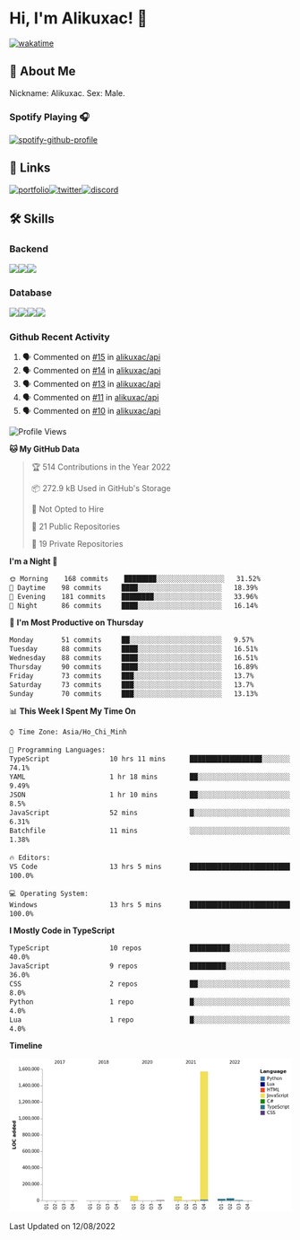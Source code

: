 # Hi, I'm Alikuxac! 👋
[![wakatime](https://wakatime.com/badge/user/f351a39f-05c3-4440-84c7-6444ba23d95e.svg)](https://wakatime.com/@alikuxac)
## 🚀 About Me
Nickname: Alikuxac.
Sex: Male.

### Spotify Playing 🎧
[![spotify-github-profile](https://spotify-github-profile.vercel.app/api/view?uid=1ug46od67cxvdqjx4zr7l33i4&cover_image=true&theme=natemoo-re&bar_color=53b14f&bar_color_cover=false)](https://open.spotify.com/user/1ug46od67cxvdqjx4zr7l33i4)

## 🔗 Links
[![portfolio][portfolio-badge]][website-link][![twitter][twitter-badge]][twitter-link][![discord][discord-badge]][discord-link]

## 🛠 Skills
<!---### Frontend--->

### Backend
[![](https://img.shields.io/badge/C%23-239120?style=for-the-badge&logo=c-sharp&logoColor=white)]()[![](https://img.shields.io/badge/JavaScript-F7DF1E?style=for-the-badge&logo=javascript&logoColor=black)]()[![](https://img.shields.io/badge/TypeScript-007ACC?style=for-the-badge&logo=typescript&logoColor=white)]()
### Database
[![](https://img.shields.io/badge/MySQL-00000F?style=for-the-badge&logo=mysql&logoColor=white)]()[![](https://img.shields.io/badge/MongoDB-4EA94B?style=for-the-badge&logo=mongodb&logoColor=white)]()[![](https://img.shields.io/badge/PostgreSQL-316192?style=for-the-badge&logo=postgresql&logoColor=white)]()[![](https://img.shields.io/badge/Redis-D82C20?style=for-the-badge&logo=RedislogoColor=white)]()
<!---### Tools--->

<!---### Framework--->

### Github Recent Activity
<!--START_SECTION:activity-->
1. 🗣 Commented on [#15](https://github.com/alikuxac/api/issues/15) in [alikuxac/api](https://github.com/alikuxac/api)
2. 🗣 Commented on [#14](https://github.com/alikuxac/api/issues/14) in [alikuxac/api](https://github.com/alikuxac/api)
3. 🗣 Commented on [#13](https://github.com/alikuxac/api/issues/13) in [alikuxac/api](https://github.com/alikuxac/api)
4. 🗣 Commented on [#11](https://github.com/alikuxac/api/issues/11) in [alikuxac/api](https://github.com/alikuxac/api)
5. 🗣 Commented on [#10](https://github.com/alikuxac/api/issues/10) in [alikuxac/api](https://github.com/alikuxac/api)
<!--END_SECTION:activity-->

<!--START_SECTION:waka-->
![Profile Views](http://img.shields.io/badge/Profile%20Views-0-blue)

**🐱 My GitHub Data** 

> 🏆 514 Contributions in the Year 2022
 > 
> 📦 272.9 kB Used in GitHub's Storage 
 > 
> 🚫 Not Opted to Hire
 > 
> 📜 21 Public Repositories 
 > 
> 🔑 19 Private Repositories  
 > 
**I'm a Night 🦉** 

```text
🌞 Morning    168 commits    ████████░░░░░░░░░░░░░░░░░   31.52% 
🌆 Daytime    98 commits     ████░░░░░░░░░░░░░░░░░░░░░   18.39% 
🌃 Evening    181 commits    ████████░░░░░░░░░░░░░░░░░   33.96% 
🌙 Night      86 commits     ████░░░░░░░░░░░░░░░░░░░░░   16.14%

```
📅 **I'm Most Productive on Thursday** 

```text
Monday       51 commits     ██░░░░░░░░░░░░░░░░░░░░░░░   9.57% 
Tuesday      88 commits     ████░░░░░░░░░░░░░░░░░░░░░   16.51% 
Wednesday    88 commits     ████░░░░░░░░░░░░░░░░░░░░░   16.51% 
Thursday     90 commits     ████░░░░░░░░░░░░░░░░░░░░░   16.89% 
Friday       73 commits     ███░░░░░░░░░░░░░░░░░░░░░░   13.7% 
Saturday     73 commits     ███░░░░░░░░░░░░░░░░░░░░░░   13.7% 
Sunday       70 commits     ███░░░░░░░░░░░░░░░░░░░░░░   13.13%

```


📊 **This Week I Spent My Time On** 

```text
⌚︎ Time Zone: Asia/Ho_Chi_Minh

💬 Programming Languages: 
TypeScript               10 hrs 11 mins      ██████████████████░░░░░░░   74.1% 
YAML                     1 hr 18 mins        ██░░░░░░░░░░░░░░░░░░░░░░░   9.49% 
JSON                     1 hr 10 mins        ██░░░░░░░░░░░░░░░░░░░░░░░   8.5% 
JavaScript               52 mins             █░░░░░░░░░░░░░░░░░░░░░░░░   6.31% 
Batchfile                11 mins             ░░░░░░░░░░░░░░░░░░░░░░░░░   1.38%

🔥 Editors: 
VS Code                  13 hrs 5 mins       █████████████████████████   100.0%

💻 Operating System: 
Windows                  13 hrs 5 mins       █████████████████████████   100.0%

```

**I Mostly Code in TypeScript** 

```text
TypeScript               10 repos            ██████████░░░░░░░░░░░░░░░   40.0% 
JavaScript               9 repos             █████████░░░░░░░░░░░░░░░░   36.0% 
CSS                      2 repos             ██░░░░░░░░░░░░░░░░░░░░░░░   8.0% 
Python                   1 repo              █░░░░░░░░░░░░░░░░░░░░░░░░   4.0% 
Lua                      1 repo              █░░░░░░░░░░░░░░░░░░░░░░░░   4.0%

```


**Timeline**

![Chart not found](https://raw.githubusercontent.com/alikuxac/alikuxac/master/charts/bar_graph.png) 


 Last Updated on 12/08/2022
<!--END_SECTION:waka-->

<!--- Link definition --->
[website-link]: https://alikuxac.xyz/
[twitter-link]: https://twitter.com/alikuxac
[discord-link]: https://discord.gg/8yfv46W
[kofi-link]: https://ko-fi.com/alikuxac
[Facebook]: https://www.facebook.com/anikuxac

[Instagram]: https://www.instagram.com/alikuxac/

<!--- Badgee Imag --->
[portfolio-badge]: https://img.shields.io/badge/my_portfolio-000?style=for-the-badge&logo=ko-fi&logoColor=white
[twitter-badge]: https://img.shields.io/badge/twitter-1DA1F2?style=for-the-badge&logo=twitter&logoColor=white
[discord-badge]: https://img.shields.io/badge/Discord-7289DA?style=for-the-badge&logo=discord&logoColor=white
